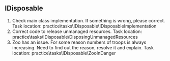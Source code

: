 ## IDisposable
1. Check main class implementation. If something is wrong, please correct. 
   Task location: practice\tasks\IDisposable\IDisposableImplementation
2. Correct code to release unmanaged resources. 
   Task location: practice\tasks\IDisposable\DisposingUnmanagedResources
3. Zoo has an issue. For some reason numbers of troops is always increasing. Need to find out the reason, resolve it and explain. 
   Task location: practice\tasks\IDisposable\ZooInDanger